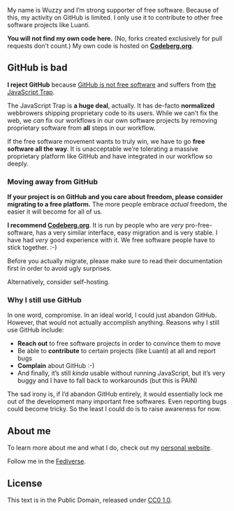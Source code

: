 My name is Wuzzy and I’m strong supporter of free software. Because of this, my activity on GitHub is limited. I only use it to contribute to other free software projects like Luanti.

**You will not find my own code here.** (No, forks created exclusively for pull requests don’t count.) My own code is hosted on **[Codeberg.org](https://codeberg.org/Wuzzy)**.

## GitHub is bad

**I reject GitHub** because [GitHub is not free software](https://wuzzy.codeberg.page/essays/github/) and suffers from [the JavaScript Trap](https://www.gnu.org/philosophy/javascript-trap.html).

The JavaScript Trap is **a huge deal**, actually. It has de-facto **normalized** webbrowers shipping proprietary code to its users. While we can’t fix the web, we *can* fix our workflows in our own software projects by removing proprietary software from **all** steps in our workflow.

If the free software movement wants to truly win, we have to go **free software all the way**. It is unacceptable we’re tolerating a massive proprietary platform like GitHub and have integrated in our workflow so deeply.

### Moving away from GitHub

**If your project is on GitHub and you care about freedom, please consider migrating to a free platform.** The more people embrace *actual* freedom, the easier it will become for all of us.

**I recommend [Codeberg.org](https://codeberg.org)**. It is run by people who are *very* pro-free-software, has a very similar interface, easy migration and is very stable. I have had *very* good experience with it. We free software people have to stick together. :-)

Before you actually migrate, please make sure to read their documentation first in order to avoid ugly surprises.

Alternatively, consider self-hosting.

### Why I still use GitHub

In one word, compromise. In an ideal world, I could just abandon GitHub. However, that would not actually accomplish anything. Reasons why I still use GitHub include:

* **Reach out** to free software projects in order to convince them to move
* Be able to **contribute** to certain projects (like Luanti) at all and report bugs
* **Complain** about GitHub :-)
* And finally, it’s still *kinda* usable without running JavaScript, but it’s very buggy and I have to fall back to workarounds (but this is PAIN)

The sad irony is, if I’d abandon GitHub entirely, it would essentially lock me out of the development many important free softwares. Even reporting bugs could become tricky. So the least I could do is to raise awareness for now.

## About me

To learn more about me and what I do, check out my [personal website](https://wuzzy.codeberg.page).

Follow me in the [Fediverse](https://fosstodon.org/web/@Wuzzy).

## License

This text is in the Public Domain, released under [CC0 1.0](https://creativecommons.org/publicdomain/zero/1.0/).
